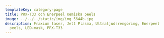 ```yaml
---
templateKey: category-page
title: PRX-T33 och Enerpeel Kemiska peels
image: ../../../static/img/img_5644b.jpg
description: Fraxium laser, Jett Plasma, Ultraljudsrengöring, Enerpeel kemiska
  peels, LED-mask, PRX-T33
---
```

